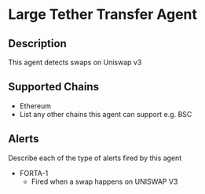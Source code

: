 # Large Tether Transfer Agent

## Description

This agent detects swaps on Uniswap v3 

## Supported Chains

- Ethereum
- List any other chains this agent can support e.g. BSC

## Alerts

Describe each of the type of alerts fired by this agent

- FORTA-1
  - Fired when a swap happens on UNISWAP V3
